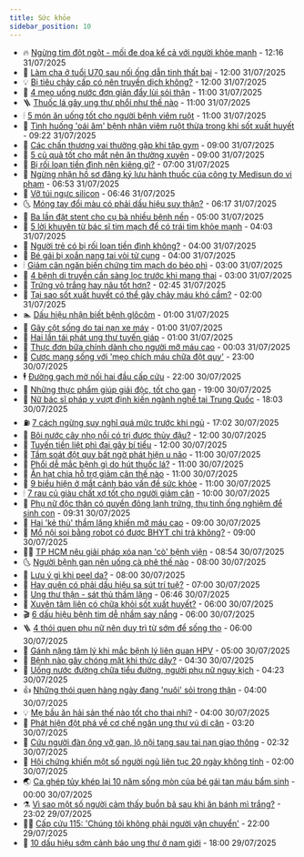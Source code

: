 ```yaml
---
title: Sức khỏe
sidebar_position: 10
---
```


<!-- vnexpress-suc-khoe:START -->
- 🔥 [Ngừng tim đột ngột - mối đe dọa kể cả với người khỏe mạnh](https://vnexpress.net/ngung-tim-dot-ngot-moi-de-doa-ke-ca-voi-nguoi-khoe-manh-4921291.html) - 12:16 31/07/2025
- 🥰 [Làm cha ở tuổi U70 sau nối ống dẫn tinh thất bại](https://vnexpress.net/lam-cha-o-tuoi-u70-sau-noi-ong-dan-tinh-that-bai-4921092.html) - 12:00 31/07/2025
- 💡 [Bị tiêu chảy cấp có nên truyền dịch không?](https://vnexpress.net/bi-tieu-chay-cap-co-nen-truyen-dich-khong-4920927.html) - 12:00 31/07/2025
- 🤗 [4 mẹo uống nước đơn giản đẩy lùi sỏi thận](https://vnexpress.net/4-meo-uong-nuoc-don-gian-day-lui-soi-than-4921117.html) - 11:00 31/07/2025
- 🪜 [Thuốc lá gây ung thư phổi như thế nào](https://vnexpress.net/thuoc-la-gay-ung-thu-phoi-nhu-the-nao-4921200.html) - 11:00 31/07/2025
- 🕯 [5 món ăn uống tốt cho người bệnh viêm ruột](https://vnexpress.net/5-mon-an-uong-tot-cho-nguoi-benh-viem-ruot-4921097.html) - 11:00 31/07/2025
- 🤭 [Tình huống &#39;oái ăm&#39; bệnh nhân viêm ruột thừa trong khi sốt xuất huyết](https://vnexpress.net/tinh-huong-oai-am-benh-nhan-viem-ruot-thua-trong-khi-sot-xuat-huyet-4920990.html) - 09:22 31/07/2025
- 👀 [Các chấn thương vai thường gặp khi tập gym](https://vnexpress.net/cac-chan-thuong-vai-thuong-gap-khi-tap-gym-4921219.html) - 09:00 31/07/2025
- 🌋 [5 củ quả tốt cho mắt nên ăn thường xuyên](https://vnexpress.net/5-cu-qua-tot-cho-mat-nen-an-thuong-xuyen-4921032.html) - 09:00 31/07/2025
- 🫶 [Bị rối loạn tiền đình nên kiêng gì?](https://vnexpress.net/bi-roi-loan-tien-dinh-nen-kieng-gi-4921114.html) - 07:00 31/07/2025
- 🦆 [Ngừng nhận hồ sơ đăng ký lưu hành thuốc của công ty Medisun do vi phạm](https://vnexpress.net/ngung-nhan-ho-so-dang-ky-luu-hanh-thuoc-cua-cong-ty-medisun-do-vi-pham-4921108.html) - 06:53 31/07/2025
- 🚀 [Vỡ túi ngực silicon](https://vnexpress.net/vo-tui-nguc-silicon-4921102.html) - 06:46 31/07/2025
- 🌜 [Móng tay đổi màu có phải dấu hiệu suy thận?](https://vnexpress.net/mong-tay-doi-mau-co-phai-dau-hieu-suy-than-4921094.html) - 06:17 31/07/2025
- 🧰 [Ba lần đặt stent cho cụ bà nhiều bệnh nền](https://vnexpress.net/ba-lan-dat-stent-cho-cu-ba-nhieu-benh-nen-4920975.html) - 05:00 31/07/2025
- 💫 [5 lời khuyên từ bác sĩ tim mạch để có trái tim khỏe mạnh](https://vnexpress.net/5-loi-khuyen-tu-bac-si-tim-mach-de-co-trai-tim-khoe-manh-4921056.html) - 04:03 31/07/2025
- 🌝 [Người trẻ có bị rối loạn tiền đình không?](https://vnexpress.net/nguoi-tre-co-bi-roi-loan-tien-dinh-khong-4921022.html) - 04:00 31/07/2025
- 🗽 [Bé gái bị xoắn nang tai vòi tử cung](https://vnexpress.net/be-gai-bi-xoan-nang-tai-voi-tu-cung-4920981.html) - 04:00 31/07/2025
- 🕯 [Giảm cân ngăn biến chứng tim mạch do béo phì](https://vnexpress.net/giam-can-ngan-bien-chung-tim-mach-do-beo-phi-4921012.html) - 03:00 31/07/2025
- 🦅 [4 bệnh di truyền cần sàng lọc trước khi mang thai](https://vnexpress.net/4-benh-di-truyen-can-sang-loc-truoc-khi-mang-thai-4920984.html) - 03:00 31/07/2025
- 🦆 [Trứng vỏ trắng hay nâu tốt hơn?](https://vnexpress.net/trung-vo-trang-hay-nau-tot-hon-4919816.html) - 02:45 31/07/2025
- 🎊 [Tại sao sốt xuất huyết có thể gây chảy máu khó cầm?](https://vnexpress.net/tai-sao-sot-xuat-huyet-co-the-gay-chay-mau-kho-cam-4920938.html) - 02:00 31/07/2025
- 🏊 [Dấu hiệu nhận biết bệnh glôcôm](https://vnexpress.net/dau-hieu-nhan-biet-benh-glocom-4920952.html) - 01:00 31/07/2025
- 📝 [Gãy cột sống do tai nạn xe máy](https://vnexpress.net/gay-cot-song-do-tai-nan-xe-may-4920926.html) - 01:00 31/07/2025
- 💯 [Hai lần tái phát ung thư tuyến giáp](https://vnexpress.net/hai-lan-tai-phat-ung-thu-tuyen-giap-4920923.html) - 01:00 31/07/2025
- 🌊 [Thực đơn bữa chính dành cho người mỡ máu cao](https://vnexpress.net/thuc-don-bua-chinh-danh-cho-nguoi-mo-mau-cao-4920090.html) - 00:03 31/07/2025
- 🚀 [Cược mạng sống với &#39;mẹo chích máu chữa đột quỵ&#39;](https://vnexpress.net/cuoc-mang-song-voi-meo-chich-mau-chua-dot-quy-4919158.html) - 23:00 30/07/2025
- 🕴 [Đường gạch mờ nối hai đầu cấp cứu](https://vnexpress.net/duong-gach-mo-noi-hai-dau-cap-cuu-4917940.html) - 22:00 30/07/2025
- 🗽 [Những thực phẩm giúp giải độc, tốt cho gan](https://vnexpress.net/nhung-thuc-pham-giup-giai-doc-tot-cho-gan-4920190.html) - 19:00 30/07/2025
- 🎡 [Nữ bác sĩ pháp y vượt định kiến ngành nghề tại Trung Quốc](https://vnexpress.net/nu-bac-si-phap-y-vuot-dinh-kien-nganh-nghe-tai-trung-quoc-4920187.html) - 18:03 30/07/2025
- ⛽️ [7 cách ngừng suy nghĩ quá mức trước khi ngủ](https://vnexpress.net/7-cach-ngung-suy-nghi-qua-muc-truoc-khi-ngu-4920352.html) - 17:02 30/07/2025
- 🦆 [Bôi nước cây nhọ nồi có trị được thủy đậu?](https://vnexpress.net/boi-nuoc-cay-nho-noi-co-tri-duoc-thuy-dau-4920863.html) - 12:00 30/07/2025
- 🤩 [Tuyến tiền liệt phì đại gây bí tiểu](https://vnexpress.net/tuyen-tien-liet-phi-dai-gay-bi-tieu-4920635.html) - 12:00 30/07/2025
- 🦒 [Tầm soát đột quỵ bất ngờ phát hiện u não](https://vnexpress.net/tam-soat-dot-quy-bat-ngo-phat-hien-u-nao-4920436.html) - 11:00 30/07/2025
- 💫 [Phổi dễ mắc bệnh gì do hút thuốc lá?](https://vnexpress.net/phoi-de-mac-benh-gi-do-hut-thuoc-la-4920807.html) - 11:00 30/07/2025
- 🐘 [Ăn hạt chia hỗ trợ giảm cân thế nào](https://vnexpress.net/an-hat-chia-ho-tro-giam-can-the-nao-4920739.html) - 11:00 30/07/2025
- 🚀 [9 biểu hiện ở mắt cảnh báo vấn đề sức khỏe](https://vnexpress.net/9-bieu-hien-o-mat-canh-bao-van-de-suc-khoe-4920602.html) - 11:00 30/07/2025
- 🕯 [7 rau củ giàu chất xơ tốt cho người giảm cân](https://vnexpress.net/7-rau-cu-giau-chat-xo-tot-cho-nguoi-giam-can-4920659.html) - 10:00 30/07/2025
- 🦏 [Phụ nữ độc thân có quyền đông lạnh trứng, thụ tinh ống nghiệm để sinh con](https://vnexpress.net/phu-nu-doc-than-co-quyen-dong-lanh-trung-thu-tinh-ong-nghiem-de-sinh-con-4920824.html) - 09:31 30/07/2025
- 🦄 [Hai &#39;kẻ thù&#39; thầm lặng khiến mỡ máu cao](https://vnexpress.net/hai-ke-thu-tham-lang-khien-mo-mau-cao-4920672.html) - 09:00 30/07/2025
- 🦒 [Mổ nội soi bằng robot có được BHYT chi trả không?](https://vnexpress.net/mo-noi-soi-bang-robot-co-duoc-bhyt-chi-tra-khong-4920782.html) - 09:00 30/07/2025
- 👨‍🏫 [TP HCM nêu giải pháp xóa nạn &#39;cò&#39; bệnh viện](https://vnexpress.net/tp-hcm-neu-giai-phap-xoa-nan-co-benh-vien-4920788.html) - 08:54 30/07/2025
- 🌜 [Người bệnh gan nên uống cà phê thế nào](https://vnexpress.net/nguoi-benh-gan-nen-uong-ca-phe-the-nao-4920740.html) - 08:00 30/07/2025
- 🚀 [Lưu ý gì khi peel da?](https://vnexpress.net/luu-y-gi-khi-peel-da-4920735.html) - 08:00 30/07/2025
- 💃 [Hay quên có phải dấu hiệu sa sút trí tuệ?](https://vnexpress.net/hay-quen-co-phai-dau-hieu-sa-sut-tri-tue-4920710.html) - 07:00 30/07/2025
- 💯 [Ung thư thận - sát thủ thầm lặng](https://vnexpress.net/ung-thu-than-sat-thu-tham-lang-4920623.html) - 06:46 30/07/2025
- 🤔 [Xuyên tâm liên có chữa khỏi sốt xuất huyết?](https://vnexpress.net/xuyen-tam-lien-co-chua-khoi-sot-xuat-huyet-4920697.html) - 06:00 30/07/2025
- 🎬 [6 dấu hiệu bệnh tim dễ nhầm say nắng](https://vnexpress.net/6-dau-hieu-benh-tim-de-nham-say-nang-4920688.html) - 06:00 30/07/2025
- 🪜 [4 thói quen phụ nữ nên duy trì từ sớm để sống thọ](https://vnexpress.net/4-thoi-quen-phu-nu-nen-duy-tri-tu-som-de-song-tho-4920304.html) - 06:00 30/07/2025
- 🦣 [Gánh nặng tâm lý khi mắc bệnh lý liên quan HPV](https://vnexpress.net/ganh-nang-tam-ly-khi-mac-benh-ly-lien-quan-hpv-4920596.html) - 05:00 30/07/2025
- 🧐 [Bệnh nào gây chóng mặt khi thức dậy?](https://vnexpress.net/benh-nao-gay-chong-mat-khi-thuc-day-4920622.html) - 04:30 30/07/2025
- 🤡 [Uống nước đường chữa tiểu đường, người phụ nữ nguy kịch](https://vnexpress.net/uong-nuoc-duong-chua-tieu-duong-nguoi-phu-nu-nguy-kich-4920601.html) - 04:23 30/07/2025
- 👍 [Những thói quen hàng ngày đang &#39;nuôi&#39; sỏi trong thận](https://vnexpress.net/nhung-thoi-quen-hang-ngay-dang-nuoi-soi-trong-than-4920223.html) - 04:00 30/07/2025
- 💡 [Mẹ bầu ăn hải sản thế nào tốt cho thai nhi?](https://vnexpress.net/me-bau-an-hai-san-the-nao-tot-cho-thai-nhi-4920583.html) - 04:00 30/07/2025
- 💯 [Phát hiện đột phá về cơ chế ngăn ung thư vú di căn](https://vnexpress.net/phat-hien-dot-pha-ve-co-che-ngan-ung-thu-vu-di-can-4920462.html) - 03:20 30/07/2025
- 🧠 [Cứu người đàn ông vỡ gan, lộ nội tạng sau tai nạn giao thông](https://vnexpress.net/cuu-nguoi-dan-ong-vo-gan-lo-noi-tang-sau-tai-nan-giao-thong-4920550.html) - 02:32 30/07/2025
- 🎡 [Hội chứng khiến một số người ngủ liên tục 20 ngày không tỉnh](https://vnexpress.net/hoi-chung-khien-mot-so-nguoi-ngu-lien-tuc-20-ngay-khong-tinh-4920396.html) - 02:00 30/07/2025
- 🌏 [Ca ghép tủy khép lại 10 năm sống mòn của bé gái tan máu bẩm sinh](https://vnexpress.net/ca-ghep-tuy-khep-lai-10-nam-song-mon-cua-be-gai-tan-mau-bam-sinh-4917715.html) - 00:00 30/07/2025
- ⚗️ [Vì sao một số người cảm thấy buồn bã sau khi ăn bánh mì trắng?](https://vnexpress.net/vi-sao-mot-so-nguoi-cam-thay-buon-ba-sau-khi-an-banh-mi-trang-4919937.html) - 23:02 29/07/2025
- 👨‍🏫 [Cấp cứu 115: &#39;Chúng tôi không phải người vận chuyển&#39;](https://vnexpress.net/cap-cuu-115-chung-toi-khong-phai-nguoi-van-chuyen-4919861.html) - 22:00 29/07/2025
- 🤖 [10 dấu hiệu sớm cảnh báo ung thư ở nam giới](https://vnexpress.net/10-dau-hieu-som-canh-bao-ung-thu-o-nam-gioi-4920101.html) - 18:00 29/07/2025<!-- vnexpress-suc-khoe:END -->

